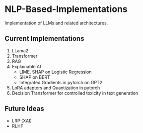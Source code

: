 # NLP-Based-Implementations
Implementation of LLMs and related architectures.

## Current Implementations
1. LLama2 
2. Transformer
3. RAG
4. Explainable AI
    - LIME, SHAP on Logistic Regression
    - SHAP on BERT
    - Integrated Gradients in pytorch on GPT2
5. LoRA adapters and Quantization in pytorch
6. Decision Transformer for controlled toxicity in text generation


## Future Ideas
- LRP (XAI)
- RLHF


